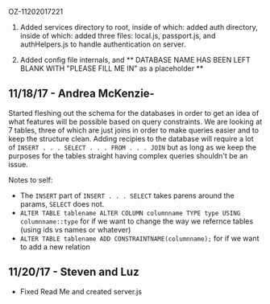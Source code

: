 
OZ-11202017221

1)  Added services directory to root, inside of which: added auth directory, inside of which: added three files: local.js, passport.js, and authHelpers.js to handle authentication on server.

2) Added config file internals, and
** DATABASE NAME HAS BEEN LEFT BLANK WITH "PLEASE FILL ME IN" as a placeholder **

## 11/18/17 - Andrea McKenzie- 
Started fleshing out the schema for the databases in order to get an idea of what features will be possible based on query constraints. We are looking at 7 tables, three of which are just joins in order to make queries easier and to keep the structure clean. Adding recipies to the database will require a lot of `INSERT . . . SELECT . . . FROM . . . JOIN` but as long as we keep the purposes for the tables straight having complex queries shouldn't be an issue. 



Notes to self:
- The `INSERT` part of `INSERT . . . SELECT` takes parens around the params, `SELECT` does not. 
- `ALTER TABLE tablename ALTER COLUMN columnname TYPE type USING columnname::type` for if we want to change the way we refernce tables (using ids vs names or whatever)
- `ALTER TABLE tablename ADD CONSTRAINTNAME(columnname);` for if we want to add a new relation

## 11/20/17 - Steven and Luz
- Fixed Read Me and created server.js 

